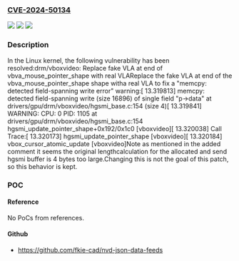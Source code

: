 ### [CVE-2024-50134](https://cve.mitre.org/cgi-bin/cvename.cgi?name=CVE-2024-50134)
![](https://img.shields.io/static/v1?label=Product&message=Linux&color=blue)
![](https://img.shields.io/static/v1?label=Version&message=dd55d44f4084%3C%2002c86c5d5ef4%20&color=brighgreen)
![](https://img.shields.io/static/v1?label=Vulnerability&message=n%2Fa&color=brighgreen)

### Description

In the Linux kernel, the following vulnerability has been resolved:drm/vboxvideo: Replace fake VLA at end of vbva_mouse_pointer_shape with real VLAReplace the fake VLA at end of the vbva_mouse_pointer_shape shape witha real VLA to fix a "memcpy: detected field-spanning write error" warning:[   13.319813] memcpy: detected field-spanning write (size 16896) of single field "p->data" at drivers/gpu/drm/vboxvideo/hgsmi_base.c:154 (size 4)[   13.319841] WARNING: CPU: 0 PID: 1105 at drivers/gpu/drm/vboxvideo/hgsmi_base.c:154 hgsmi_update_pointer_shape+0x192/0x1c0 [vboxvideo][   13.320038] Call Trace:[   13.320173]  hgsmi_update_pointer_shape [vboxvideo][   13.320184]  vbox_cursor_atomic_update [vboxvideo]Note as mentioned in the added comment it seems the original lengthcalculation for the allocated and send hgsmi buffer is 4 bytes too large.Changing this is not the goal of this patch, so this behavior is kept.

### POC

#### Reference
No PoCs from references.

#### Github
- https://github.com/fkie-cad/nvd-json-data-feeds

